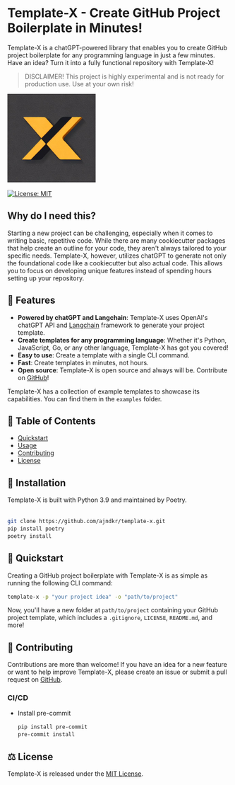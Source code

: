 # Template-X - Create GitHub Project Boilerplate in Minutes!

Template-X is a chatGPT-powered library that enables you to create GitHub project boilerplate for any programming language in just a few minutes. Have an idea? Turn it into a fully functional repository with Template-X!

> DISCLAIMER! This project is highly experimental and is not ready for production use. Use at your own risk!

<img src="assets/logo.jpeg" alt="template-x-logo" width="200">

[![License: MIT](https://img.shields.io/badge/License-MIT-yellow.svg)](https://github.com/ajndkr/template-x/blob/main/LICENSE)

## Why do I need this?

Starting a new project can be challenging, especially when it comes to writing basic, repetitive code. While there are many cookiecutter packages that help create an outline for your code, they aren't always tailored to your specific needs. Template-X, however, utilizes chatGPT to generate not only the foundational code like a cookiecutter but also actual code. This allows you to focus on developing unique features instead of spending hours setting up your repository.

## 🚀 Features

- **Powered by chatGPT and Langchain**: Template-X uses OpenAI's chatGPT API and [Langchain](https://langchain.readthedocs.io/en/latest/) framework to generate your project template.
- **Create templates for any programming language**: Whether it's Python, JavaScript, Go, or any other language, Template-X has got you covered!
- **Easy to use**: Create a template with a single CLI command.
- **Fast**: Create templates in minutes, not hours.
- **Open source**: Template-X is open source and always will be. Contribute on [GitHub](https://github.com/ajndkr/template-x)!

Template-X has a collection of example templates to showcase its capabilities. You can find them in the `examples` folder.

## 📖 Table of Contents

- [Quickstart](#-quickstart)
- [Usage](#-usage)
- [Contributing](#-contributing)
- [License](#-license)

## 💾 Installation

Template-X is built with Python 3.9 and maintained by Poetry.

```bash

git clone https://github.com/ajndkr/template-x.git
pip install poetry
poetry install
```

## 🎯 Quickstart

Creating a GitHub project boilerplate with Template-X is as simple as running the following CLI command:

```bash
template-x -p "your project idea" -o "path/to/project"
```

Now, you'll have a new folder at `path/to/project` containing your GitHub project template, which includes a `.gitignore`, `LICENSE`, `README.md`, and more!

## 🤝 Contributing

Contributions are more than welcome! If you have an idea for a new feature or want to help improve Template-X, please create an issue or submit a pull request
on [GitHub](https://github.com/ajndkr/template-x).

### CI/CD

- Install pre-commit

  ```bash
  pip install pre-commit
  pre-commit install
  ```

## ⚖️ License

Template-X is released under the [MIT License](https://github.com/ajndkr/template-x/blob/main/LICENSE).
